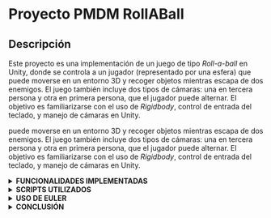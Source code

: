 # Proyecto PMDM RollABall

## Descripción

Este proyecto es una implementación de un juego de tipo *Roll-a-ball* en Unity, donde se controla a un jugador (representado por una esfera) que puede moverse en un entorno 3D y recoger objetos mientras escapa de dos enemigos. El juego también incluye dos tipos de cámaras: una en tercera persona y otra en primera persona, que el jugador puede alternar. El objetivo es familiarizarse con el uso de *Rigidbody*, control de entrada del teclado, y manejo de cámaras en Unity.

puede moverse en un entorno 3D y recoger objetos mientras escapa de dos enemigos. El juego también incluye dos tipos de cámaras: una en tercera persona y otra en primera persona, que el jugador puede alternar. El objetivo es familiarizarse con el uso de *Rigidbody*, control de entrada del teclado, y manejo de cámaras en Unity.

<details>

   <summary><b>FUNCIONALIDADES IMPLEMENTADAS</b></summary>

### **Movimiento del Jugador**
El jugador puede moverse en el entorno 3D utilizando las teclas de flecha. El movimiento se controla aplicando fuerzas físicas, lo que permite un control suave y realista.

### **Control de Cámaras**
El jugador puede cambiar entre la vista en primera persona y la vista en tercera persona presionando los botones 1 y 2, respectivamente. Esto permite al jugador elegir la perspectiva que prefiera para jugar.

![cambioCamara](https://github.com/user-attachments/assets/b722f256-47be-4a46-8b28-0efa96a839a3)

### **Contacto con Obstáculos**
El jugador puede interactuar con varios obstáculos en el entorno. Estos obstáculos pueden ser derribados o empujados, añadiendo un elemento de física al juego.

![Obstaculos](https://github.com/user-attachments/assets/f969fdf1-84a7-43d2-bc08-e7cb6f1fe108)

### **Recolección de Pickups**
El jugador puede recoger objetos etiquetados como "PickUp". Al recoger estos objetos, se incrementa un contador y el objeto se desactiva. El objetivo es recoger todos los pickups para ganar el juego.

### **Persecución del Enemigo**
Dos enemigos persiguen al jugador, creando un desafío adicional. Los enemigos se mueven hacia el jugador, aumentando la dificultad del juego.

![EnemigoYPickUp](https://github.com/user-attachments/assets/3b5a2f4e-b58b-41c7-97ee-51fba2b61c4d)

### **Boost de la Rampa**
El jugador puede recibir un impulso al pasar por una rampa especial. Este impulso permite saltos más altos o movimientos más rápidos.

![saltoRampa](https://github.com/user-attachments/assets/588bfddc-aa59-42ec-b7f2-7669143d6ad7)

### **Salto del Jugador**
El jugador puede saltar al presionar la tecla de espacio. El salto se realiza aplicando una fuerza hacia arriba, y solo es posible si el jugador está en el suelo.

![SaltoYDerribables](https://github.com/user-attachments/assets/d41db3b9-fbc6-42bf-b43b-a5d886ec26a8)

### **Condición de Derrota**
Si un enemigo toca al jugador, se muestra un mensaje de "¡Perdiste!" en la pantalla, indicando que el jugador ha sido atrapado.

![Perder](https://github.com/user-attachments/assets/c1a43ebe-aee2-4462-97c3-267c80798686)

### **Condición de Victoria**
Cuando el jugador recoge todos los pickups, se muestra un mensaje de "¡Ganaste!" en la pantalla. Además, los enemigos son eliminados automáticamente al alcanzar la puntuación máxima.

![Ganar](https://github.com/user-attachments/assets/62387a24-273e-43ca-955e-ab4d64a501cf)

</details>

<details>
      <summary><b>SCRIPTS UTILIZADOS</b></summary>
   

### `PlayerController.cs`

El script `PlayerController.cs` maneja el control del jugador, permitiendo su movimiento en función de las teclas de flecha y la interacción con objetos dentro del juego. A continuación, se explica cómo se implementa el movimiento del jugador:

1. **Movimiento del Jugador**:  
   El jugador se mueve en el espacio 3D utilizando un `Rigidbody` para aplicar fuerzas de movimiento. Las teclas de flecha controlan el movimiento del jugador en el plano horizontal (X y Y).
   
   - Se detecta si se presionan las teclas de flecha (`Keyboard.current.upArrowKey`, `Keyboard.current.downArrowKey`, `Keyboard.current.leftArrowKey`, `Keyboard.current.rightArrowKey`).
   - Cuando se detecta un movimiento, se actualizan las variables `movementX` y `movementY` con los valores correspondientes.
   - En el método `FixedUpdate()`, se calcula el movimiento relativo a la cámara para que el jugador se mueva en la misma dirección en que la cámara está mirando.

2. **Interacción con Objetos**:  
   El jugador puede recoger objetos etiquetados con "PickUp". Cada vez que el jugador entra en contacto con un objeto de este tipo, el contador aumenta y el objeto se desactiva.

3. **Salto del Jugador**:  
   El jugador puede saltar al presionar la tecla de espacio (`Keyboard.current.spaceKey`). Se aplica una fuerza hacia arriba al `Rigidbody` del jugador para realizar el salto. Solo puede saltar si la bola está en el suelo gracias a los métodos `collision.gameObject` que detecta si el jugador está tocando el suelo.
   
4. **Condición de Victoria**:
   - Cuando el jugador recoge todas las monedas, se muestra un texto de "¡Ganaste!" en la pantalla. Al ganar la partida se destruye automáticamente a los enemigos con `Destroy` cuando la cuenta de puntuación llegue a la máxima.

5. **Condición de Derrota**:
   - Cuando un enemigo toca al jugador, se muestra un texto de "¡Perdiste!" en la pantalla.

### `CameraController.cs`

El script `CameraController.cs` gestiona las dos cámaras (tercera y primera persona) y permite alternar entre ellas.

1. **Vista en Tercera Persona**:
   - La cámara sigue al jugador desde una posición detrás y por encima de él, con un offset calculado dinámicamente en el inicio (`thirdPersonOffset`).
   - El jugador siempre está en el centro de la vista, y la cámara está fija mirando al jugador.
   - Se ajusta la altura (`thirdPersonHeight`) y la distancia.

### `EnemyController.cs`

El script `EnemyController.cs` maneja el comportamiento de los enemigos que persiguen al jugador.

1. **Movimiento de los Enemigos**:
   - Los enemigos se mueven hacia el jugador utilizando un `NavMeshAgent` para navegar por el entorno.
   - La velocidad y la aceleración del enemigo se configuran en el inspector de Unity.

### `RampBoosterTrigger.cs`

El script `RampBoosterTrigger.cs` gestiona el objeto transparente en la rampa que da un impulso al jugador al pasar por ella.

1. **Impulso en la Rampa**:
   - En el método `OnTriggerEnter(Collider other)`, se detecta cuando el jugador entra en contacto con el objeto de impulso.
   - Si el objeto que entra en contacto tiene la etiqueta "Player", se obtiene el `Rigidbody` del jugador.
   - Se aplica una fuerza hacia arriba al `Rigidbody` del jugador utilizando `AddForce()` con `ForceMode.Impulse`.
   - La fuerza aplicada se define por la variable `boostForce`, que puede ser ajustada en el inspector de Unity.

### `Rotator.cs`

El script `Rotator.cs` se encarga de rotar continuamente un objeto en el juego.

1. **Rotación Continua**:
   - En el método `Update()`, se aplica una rotación constante al objeto utilizando `transform.Rotate()`.
   - La rotación se realiza en el eje Z con velocidad de 50 grados por segundo para que gire solo sobre ese eje.
   - `Time.deltaTime` se utiliza para asegurar que la rotación sea independiente de la velocidad de fotogramas.

</details>

<details>

   <summary><b>USO DE EULER</b></summary>

### **Uso de Euler en la Rotación**

En el modo de cámara en primera persona, utilizamos la rotación de la cámara basada en los ángulos de Euler (específicamente `Quaternion.Euler(rotationX, rotationY, 0f)`) para controlar la orientación de la cámara:

- **¿Por qué usar Euler?**
  La rotación en 3D puede ser complicada debido al fenómeno conocido como *gimbal lock* (bloqueo de cardán), que ocurre cuando las rotaciones en los tres ejes (X, Y, Z) se alinean de tal forma que se pierde un grado de libertad. Sin embargo, en este caso, para una rotación simple y controlada en los ejes X (vertical) y Y (horizontal), utilizar ángulos de Euler es adecuado para los movimientos básicos de la cámara. Usamos `Quaternion.Euler()` para convertir los valores de los ángulos en una representación adecuada para Unity sin tener que preocuparnos por las complejidades de las matrices de rotación o los cuaterniones manualmente.

  El uso de Euler permite aplicar rotaciones sencillas basadas en la entrada del usuario, sin necesidad de cálculos adicionales, y resulta eficaz para un control directo de la cámara en un entorno de juego como el de este proyecto.

</details>

<details>

## Conclusión

   <summary><b>CONCLUSIÓN</b></summary>

Con este proyecto, se implementaron dos sistemas de cámaras en Unity que permiten alternar entre vista en primera persona y tercera persona, así como un sistema de control para el jugador utilizando un `Rigidbody` y la entrada del teclado. Esta tarea ayuda a comprender cómo trabajar con la cámara y los controles del jugador en Unity, así como a manejar interacciones básicas con objetos dentro del juego.

La implementación de la rotación de la cámara en primera persona utilizando Euler ha permitido un control preciso y sencillo de la orientación del jugador sin necesidad de complejidades adicionales.

</details>
